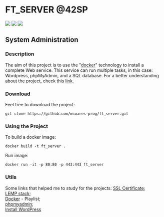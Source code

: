 # FT_SERVER @42SP
![](https://img.shields.io/badge/%C3%89cole-42SP-blue)
![](https://img.shields.io/badge/Web-Server-red)
![](https://img.shields.io/badge/Language-PHP-yellow)
## System Administration

### Description
The aim of this project is to use the "[docker](https://www.docker.com/)" technology to install a complete Web service. This service can run multiple tasks, in this case: Wordpress, phpMyAdmin, and a SQL database. For a better understanding about the project, check this [link](https://github.com/msoares-prog/ft_server/blob/master/ft_server-en.subject.pdf).

### Download
Feel free to download the project:
```
git clone https://github.com/msoares-prog/ft_server.git
```

### Using the Project
To build a docker image:
```
docker build -t ft_server .
```
Run image:
```
docker run -it -p 80:80 -p 443:443 ft_server
```

###  Utils
Some links that helped me to study for the projects:
[SSL Certificate](https://www.humankode.com/ssl/create-a-selfsigned-certificate-for-nginx-in-5-minutes);   
[LEMP stack](https://www.digitalocean.com/community/tutorials/how-to-install-linux-nginx-mariadb-php-lemp-stack-on-debian-10);  
[Docker](https://www.youtube.com/playlist?list=PLhW3qG5bs-L99pQsZ74f-LC-tOEsBp2rK) - Playlist;  
[phpmyadmin](https://www.digitalocean.com/community/tutorials/how-to-install-phpmyadmin-from-source-debian-10);  
[Install WordPress](https://www.osradar.com/install-wordpress-debian-10/)